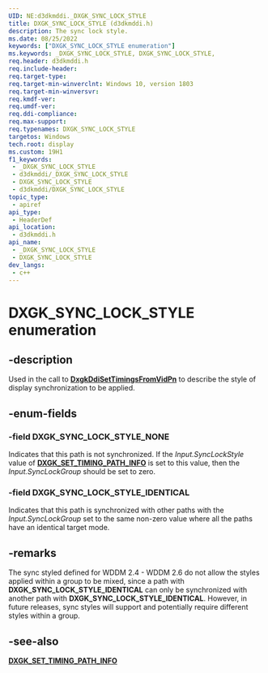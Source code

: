 ```yaml
---
UID: NE:d3dkmddi._DXGK_SYNC_LOCK_STYLE
title: DXGK_SYNC_LOCK_STYLE (d3dkmddi.h)
description: The sync lock style.
ms.date: 08/25/2022
keywords: ["DXGK_SYNC_LOCK_STYLE enumeration"]
ms.keywords: _DXGK_SYNC_LOCK_STYLE, DXGK_SYNC_LOCK_STYLE,
req.header: d3dkmddi.h
req.include-header: 
req.target-type: 
req.target-min-winverclnt: Windows 10, version 1803
req.target-min-winversvr: 
req.kmdf-ver: 
req.umdf-ver: 
req.ddi-compliance: 
req.max-support: 
req.typenames: DXGK_SYNC_LOCK_STYLE
targetos: Windows
tech.root: display
ms.custom: 19H1
f1_keywords:
 - _DXGK_SYNC_LOCK_STYLE
 - d3dkmddi/_DXGK_SYNC_LOCK_STYLE
 - DXGK_SYNC_LOCK_STYLE
 - d3dkmddi/DXGK_SYNC_LOCK_STYLE
topic_type:
 - apiref
api_type:
 - HeaderDef
api_location:
 - d3dkmddi.h
api_name:
 - _DXGK_SYNC_LOCK_STYLE
 - DXGK_SYNC_LOCK_STYLE
dev_langs:
 - c++
---
```


# DXGK_SYNC_LOCK_STYLE enumeration

## -description

Used in the call to [**DxgkDdiSetTimingsFromVidPn**](nc-d3dkmddi-dxgkddi_settimingsfromvidpn.md) to describe the style of display synchronization to be applied.

## -enum-fields

### -field DXGK_SYNC_LOCK_STYLE_NONE

Indicates that this path is not synchronized. If the *Input.SyncLockStyle* value of [**DXGK_SET_TIMING_PATH_INFO**](ns-d3dkmddi-_dxgk_set_timing_path_info.md) is set to this value, then the *Input.SyncLockGroup* should be set to zero.

### -field DXGK_SYNC_LOCK_STYLE_IDENTICAL

Indicates that this path is synchronized with other paths with the *Input.SyncLockGroup* set to the same non-zero value where all the paths have an identical target mode.

## -remarks

The sync styled defined for WDDM 2.4 - WDDM 2.6 do not allow the styles applied within a group to be mixed, since a path with **DXGK_SYNC_LOCK_STYLE_IDENTICAL** can only be synchronized with another path with **DXGK_SYNC_LOCK_STYLE_IDENTICAL**. However, in future releases, sync styles will support and potentially require different styles within a group.

## -see-also

[**DXGK_SET_TIMING_PATH_INFO**](ns-d3dkmddi-_dxgk_set_timing_path_info.md)
